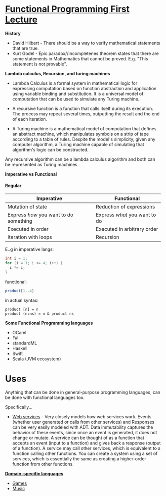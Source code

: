# [Functional Programming First Lecture](https://en.wikipedia.org/wiki/Functional_programming)

**History**
- David Hilbert - There should be a way to verify mathematical statements that are true.
- Kurt Godel - Epic paradox//Incompletenes theorem states that there are some statements in Mathematics that cannot be proved. E.g. "This statement is not provable". 


**Lambda calculus, Recursion, and turing machines**
- Lambda Calculus is a formal system in mathematical logic for expressing computation based on function abstraction and application using variable binding and substitution. It is a universal model of computation that can be used to simulate any Turing machine.

- A recursive function is a function that calls itself during its execution. The process may repeat several times, outputting the result and the end of each iteration.

- A Turing machine is a mathematical model of computation that defines an abstract machine, which manipulates symbols on a strip of tape according to a table of rules. Despite the model's simplicity, given any computer algorithm, a Turing machine capable of simulating that algorithm's logic can be constructed.


Any recursive algorithm can be a lambda calculus algorithm and both can be represented as Turing machines.


**Imperative vs Functional**

#### Regular
| Imperative | Functional |
| ------ | --- | 
|Mutation of state|Reduction of expressions   |
|Express *how* you want to do something|Express *what* you want to do| 
|Executed in order|Executed in arbitrary order|
|Iteration with loops|Recursion|

E..g in imperative langs:
```java
int i = 1;
for (i = 1; i <= 4; i++) {
  i *= i;
}
```
functional:
```haskell
product[1..4]
```
in actual syntax:
```
product [n] = n
product (n:ns) = n & product ns
```

**Some Functional Programming languages**
- OCaml
- F#
- standardML
- Haskell
- Swift
- Scala (JVM ecosystem)

# Uses 
Anything that can be done in general-purpose programming languages, can be done with functional languages too.

Specifically...
- [Web services](https://medium.com/@nikhilbarthwal/building-web-services-in-functional-paradigm-569ca406ab5) - 
Very closely models how web services work. Events (whether user generated or calls from other services) and Responses can be very easily modeled with ADT. Data immutability captures the behavior of these events, since once an event is generated, it does not change or mutate. A service can be thought of as a function that accepts an event (input to a function) and gives back a response (output of a function). A service may call other services, which is equivalent to a function calling other functions. You can create a system using a set of services, which is essentially the same as creating a higher-order function from other functions.

**[Domain-specific languages](https://en.wikipedia.org/wiki/Domain-specific_language)**

- [Games](https://github.com/Andrea/FunctionalProgrammingInGames)
- [Music](https://www.youtube.com/watch?v=v0HIkFR1EN4)










